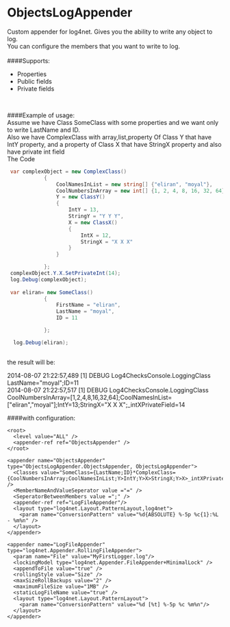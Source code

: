 ObjectsLogAppender
==================

Custom appender for log4net. Gives you the ability to write any object to log.
<br>
You can configure the members that you want to write to log.
<br>
<br>
####Supports:
* Properties
* Public fields
* Private fields
<br>

####Example of usage:
<br>
Assume we have Class SomeClass with some properties and we want only to write LastName and ID.<br>
Also we have ComplexClass with array,list,property Of Class Y that have IntY property, and a property of Class X that have StringX property
 and also have private int field<br>
The Code
```c#
 var complexObject = new ComplexClass()
            {
                CoolNamesInList = new string[] {"eliran", "moyal"},
                CoolNumbersInArray = new int[] {1, 2, 4, 8, 16, 32, 64},
                Y = new ClassY()
                {
                    IntY = 13,
                    StringY = "Y Y Y",
                    X = new ClassX()
                    {
                        IntX = 12,
                        StringX = "X X X"
                    }
                }

            };
 complexObject.Y.X.SetPrivateInt(14);
 log.Debug(complexObject);
 
 var eliran= new SomeClass()
            {
                FirstName = "eliran",
                LastName = "moyal",
                ID = 11

            };

  log.Debug(eliran);
  
  ```
  
  the result will be:
 
2014-08-07 21:22:57,489 [1] DEBUG Log4ChecksConsole.LoggingClass LastName="moyal";ID=11
<br>
2014-08-07 21:22:57,517 [1] DEBUG Log4ChecksConsole.LoggingClass CoolNumbersInArray=[1,2,4,8,16,32,64];CoolNamesInList=["eliran","moyal"];IntY=13;StringX="X X X";_intXPrivateField=14
            
####with configuration:
 <log4net>
    
    <root>
      <level value="ALL" />
      <appender-ref ref="ObjectsAppender" />
    </root>

    <appender name="ObjectsAppender" type="ObjectsLogAppender.ObjectsAppender, ObjectsLogAppender">
      <Classes value="SomeClass={LastName;ID}*ComplexClass={CoolNumbersInArray;CoolNamesInList;Y>IntY;Y>X>StringX;Y>X>_intXPrivateField}" />
      <MemberNameAndValueSeperator value ="=" />
      <SeperatorBetweenMembers value =";" />
      <appender-ref ref="LogFileAppender"/>
      <layout type="log4net.Layout.PatternLayout,log4net">
        <param name="ConversionPattern" value="%d{ABSOLUTE} %-5p %c{1}:%L - %m%n" />
      </layout>
    </appender>

    <appender name="LogFileAppender" type="log4net.Appender.RollingFileAppender">
      <param name="File" value="MyFirstLogger.log"/>
      <lockingModel type="log4net.Appender.FileAppender+MinimalLock" />
      <appendToFile value="true" />
      <rollingStyle value="Size" />
      <maxSizeRollBackups value="2" />
      <maximumFileSize value="1MB" />
      <staticLogFileName value="true" />
      <layout type="log4net.Layout.PatternLayout">
        <param name="ConversionPattern" value="%d [%t] %-5p %c %m%n"/>
      </layout>
    </appender>

  </log4net>

  
  
  
